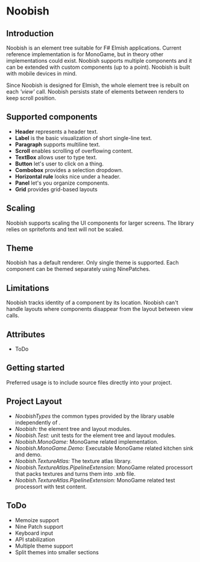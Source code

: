 # Noobish

## Introduction

Noobish is an element tree suitable for F# Elmish applications. Current reference implementation is for MonoGame, but in theory other implementations could exist. Noobish supports multiple components and it can be extended with custom components (up to a point). Noobish is built with mobile devices in mind.

Since Noobish is designed for Elmish, the whole element tree is rebuilt on each *'view'* call. Noobish persists state of elements between renders to keep scroll position.

## Supported components

* **Header** represents a header text.
* **Label** is the basic visualization of short single-line text.
* **Paragraph** supports multiline text.
* **Scroll** enables scrolling of overflowing content.
* **TextBox** allows user to type text.
* **Button** let's user to click on a thing.
* **Combobox** provides a selection dropdown.
* **Horizontal rule** looks nice under a header.
* **Panel** let's you organize components.
* **Grid** provides grid-based layouts

## Scaling

Noobish supports scaling the UI components for larger screens. The library relies on spritefonts and text will not be scaled.

## Theme

Noobish has a default renderer. Only single theme is supported. Each component can be themed separately using NinePatches.

## Limitations

Noobish tracks identity of a component by its location. Noobish can't handle layouts where components disappear from the layout between view calls.

## Attributes

* ToDo

## Getting started

Preferred usage is to include source files directly into your project.

## Project Layout

* *NoobishTypes* the common types provided by the library usable independently of .
* *Noobish:* the element tree and layout modules.
* *Noobish.Test:* unit tests for the element tree and layout modules.
* *Noobish.MonoGame:* MonoGame related implementation.
* *Noobish.MonoGame.Demo:* Executable MonoGame related kitchen sink and demo.
* *Noobish.TextureAtlas:* The texture atlas library.
* *Noobish.TextureAtlas.PipelineExtension:* MonoGame related processort that packs textures and turns them into .xnb file.
* *Noobish.TextureAtlas.PipelineExtension:* MonoGame related test processort with test content.


## ToDo

* Memoize support
* Nine Patch support
* Keyboard input
* API stabilization
* Multiple theme support
* Split themes into smaller sections
